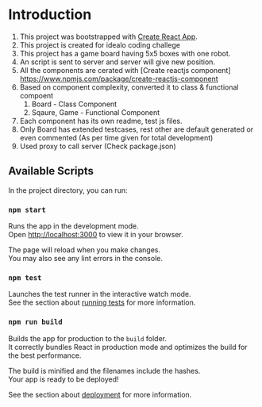 # Introduction
1. This project was bootstrapped with [Create React App](https://github.com/facebook/create-react-app).
2. This project is created for idealo coding challege
3. This project has a game board having 5x5 boxes with one robot.
4. An script is sent to server and server will give new position.
5. All the components are cerated with [Create reactjs component] https://www.npmjs.com/package/create-reactjs-component
6. Based on component complexity, converted it to class & functional compoent
    1. Board - Class Component
    2. Sqaure, Game - Functional Component
7. Each component has its own readme, test js files.
8. Only Board has extended testcases, rest other are default generated or even commented (As per time given for total development)
9. Used proxy to call server (Check package.json)

## Available Scripts

In the project directory, you can run:

### `npm start`

Runs the app in the development mode.\
Open [http://localhost:3000](http://localhost:3000) to view it in your browser.

The page will reload when you make changes.\
You may also see any lint errors in the console.

### `npm test`

Launches the test runner in the interactive watch mode.\
See the section about [running tests](https://facebook.github.io/create-react-app/docs/running-tests) for more information.

### `npm run build`

Builds the app for production to the `build` folder.\
It correctly bundles React in production mode and optimizes the build for the best performance.

The build is minified and the filenames include the hashes.\
Your app is ready to be deployed!

See the section about [deployment](https://facebook.github.io/create-react-app/docs/deployment) for more information.
